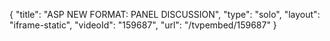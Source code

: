 {
    "title": "ASP NEW FORMAT: PANEL DISCUSSION",
    "type": "solo",
    "layout": "iframe-static",
    "videoId": "159687",
    "url": "\/tvpembed\/159687"
}